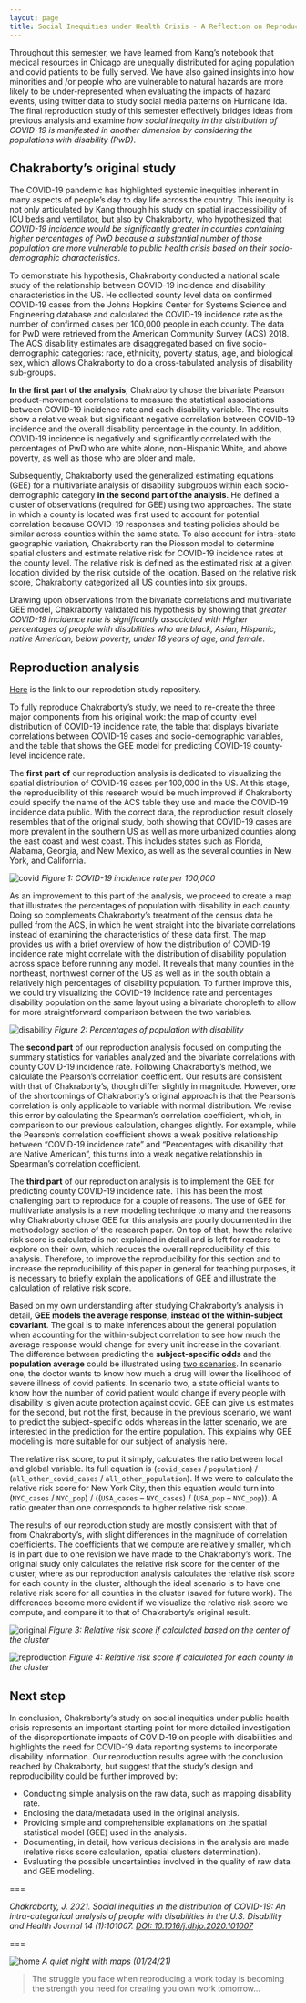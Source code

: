 ```yaml
---
layout: page
title: Social Inequities under Health Crisis - A Reflection on Reproducing Chakraborty's Work
---
```


Throughout this semester, we have learned from Kang’s notebook that medical resources in Chicago are unequally distributed for aging population and covid patients to be fully served. We have also gained insights into how minorities and /or people who are vulnerable to natural hazards are more likely to be under-represented when evaluating the impacts of hazard events, using twitter data to study social media patterns on Hurricane Ida. The final reproduction study of this semester effectively bridges ideas from previous analysis and examine *how social inequity in the distribution of COVID-19 is manifested in another dimension by considering the populations with disability (PwD)*.

## Chakraborty’s original study

The COVID-19 pandemic has highlighted systemic inequities inherent in many aspects of people’s day to day life across the country. This inequity is not only articulated by Kang through his study on spatial inaccessibility of ICU beds and ventilator, but also by Chakraborty, who hypothesized that *COVID-19 incidence would be significantly greater in counties containing higher percentages of PwD because a substantial number of those population are more vulnerable to public health crisis based on their socio-demographic characteristics*.  

To demonstrate his hypothesis, Chakraborty conducted a national scale study of the relationship between COVID-19 incidence and disability characteristics in the US. He collected county level data on confirmed COVID-19 cases from the Johns Hopkins Center for Systems Science and Engineering database and calculated the COVID-19 incidence rate as the number of confirmed cases per 100,000 people in each county. The data for PwD were retrieved from the American Community Survey (ACS) 2018. The ACS disability estimates are disaggregated based on five socio-demographic categories: race, ethnicity, poverty status, age, and biological sex, which allows Chakraborty to do a cross-tabulated analysis of disability sub-groups.

**In the first part of the analysis**, Chakraborty chose the bivariate Pearson product-movement correlations to measure the statistical associations between COVID-19 incidence rate and each disability variable. The results show a relative weak but significant negative correlation between COVID-19 incidence and the overall disability percentage in the county. In addition, COVID-19 incidence is negatively and significantly correlated with the percentages of PwD who are white alone, non-Hispanic White, and above poverty, as well as those who are older and male.

Subsequently, Chakraborty used the generalized estimating equations (GEE) for a multivariate analysis of disability subgroups within each socio-demographic category **in the second part of the analysis**. He defined a cluster of observations (required for GEE) using two approaches. The state in which a county is located was first used to account for potential correlation because COVID-19 responses and testing policies should be similar across counties within the same state. To also account for intra-state geographic variation, Chakraborty ran the Piosson model to determine spatial clusters and estimate relative risk for COVID-19 incidence rates at the county level. The relative risk is defined as the estimated risk at a given location divided by the risk outside of the location. Based on the relative risk score, Chakraborty categorized all US counties into six groups.

Drawing upon observations from the bivariate correlations and multivariate GEE model, Chakraborty validated his hypothesis by showing that *greater COVID-19 incidence rate is significantly associated with Higher percentages of people with disabilities who are black, Asian, Hispanic, native American, below poverty, under 18 years of age, and female*.

## Reproduction analysis

[Here](https://github.com/emilyzhou112/RPr-Chakraborty-2021) is the link to our reprodction study repository.

To fully reproduce Chakraborty’s study, we need to re-create the three major components from his original work: the map of county level distribution of COVID-19 incidence rate, the table that displays bivariate correlations between COVID-19 cases and socio-demographic variables, and the table that shows the GEE model for predicting COVID-19 county-level incidence rate.

The **first part of** our reproduction analysis is dedicated to visualizing the spatial distribution of COVID-19 cases per 100,000 in the US. At this stage, the reproducibility of this research would be much improved if Chakraborty could specify the name of the ACS table they use and made the COVID-19 incidence data public. With the correct data, the reproduction result closely resembles that of the original study, both showing that COVID-19 cases are more prevalent in the southern US as well as more urbanized counties along the east coast and west coast. This includes states such as Florida, Alabama, Georgia, and New Mexico, as well as the several counties in New York, and California.

![covid](../assets/covid_pct.png)
*Figure 1: COVID-19 incidence rate per 100,000*

As an improvement to this part of the analysis, we proceed to create a map that illustrates the percentages of population with disability in each county. Doing so complements Chakraborty’s treatment of the census data he pulled from the ACS, in which he went straight into the bivariate correlations instead of examining the characteristics of these data first. The map provides us with a brief overview of how the distribution of COVID-19 incidence rate might correlate with the distribution of disability population across space before running any model. It reveals that many counties in the northeast, northwest corner of the US as well as in the south obtain a relatively high percentages of disability population. To further improve this, we could try visualizing the COVID-19 incidence rate and percentages disability population on the same layout using a bivariate choropleth to allow for more straightforward comparison between the two variables.  

![disability](../assets/disability.png)
*Figure 2: Percentages of population with disability*

The **second part** of our reproduction analysis focused on computing the summary statistics for variables analyzed and the bivariate correlations with county COVID-19 incidence rate. Following Chakraborty’s method, we calculate the Pearson’s correlation coefficient. Our results are consistent with that of Chakraborty’s, though differ slightly in magnitude. However, one of the shortcomings of Chakraborty’s original approach is that the Pearson’s correlation is only applicable to variable with normal distribution. We revise this error by calculating the Spearman’s correlation coefficient, which, in comparison to our previous calculation, changes slightly. For example, while the Pearson’s correlation coefficient shows a weak positive relationship between “COVID-19 incidence rate” and “Percentages with disability that are Native American”, this turns into a weak negative relationship in Spearman’s correlation coefficient.

The **third part** of our reproduction analysis is to implement the GEE for predicting county COVID-19 incidence rate. This has been the most challenging part to reproduce for a couple of reasons. The use of GEE for multivariate analysis is a new modeling technique to many and the reasons why Chakraborty chose GEE for this analysis are poorly documented in the methodology section of the research paper. On top of that, how the relative risk score is calculated is not explained in detail and is left for readers to explore on their own, which reduces the overall reproducibility of this analysis. Therefore, to improve the reproducibility for this section and to increase the reproducibility of this paper in general for teaching purposes, it is necessary to briefly explain the applications of GEE and illustrate the calculation of relative risk score.

Based on my own understanding after studying Chakraborty’s analysis in detail, **GEE models the average response, instead of the within-subject covariant**. The goal is to make inferences about the general population when accounting for the within-subject correlation to see how much the average response would change for every unit increase in the covariant. The difference between predicting the **subject-specific odds** and the **population average** could be illustrated using [two scenarios](https://rlbarter.github.io/Practical-Statistics/2017/05/10/generalized-estimating-equations-gee/). In scenario one, the doctor wants to know how much a drug will lower the likelihood of severe illness of covid patients. In scenario two, a state official wants to know how the number of covid patient would change if every people with disability is given acute protection against covid. GEE can give us estimates for the second, but not the first, because in the previous scenario, we want to predict the subject-specific odds whereas in the latter scenario, we are interested in the prediction for the entire population. This explains why GEE modeling is more suitable for our subject of analysis here.

The relative risk score, to put it simply, calculates the ratio between local and global variable. Its full equation is (`covid_cases` / `population`) / (`all_other_covid_cases` / `all_other_population`). If we were to calculate the relative risk score for New York City, then this equation would turn into (`NYC_cases` / `NYC_pop`) / ((`USA_cases` – `NYC_cases`) / (`USA_pop` – `NYC_pop`)). A ratio greater than one corresponds to higher relative risk score.

The results of our reproduction study are mostly consistent with that of from Chakraborty’s, with slight differences in the magnitude of correlation coefficients. The coefficients that we compute are relatively smaller, which is in part due to one revision we have made to the Chakraborty’s work. The original study only calculates the relative risk score for the center of the cluster, where as our reproduction analysis calculates the relative risk score for each county in the cluster, although the ideal scenario is to have one relative risk score for all counties in the cluster (saved for future work). The differences become more evident if we visualize the relative risk score we compute, and compare it to that of Chakraborty’s original result.

![original](../assets/original.png)
*Figure 3: Relative risk score if calculated based on the center of the cluster*

![reproduction](../assets/reproduction.png)
*Figure 4: Relative risk score if calculated for each county in the cluster*

## Next step

In conclusion, Chakraborty’s study on social inequities under public health crisis represents an important starting point for more detailed investigation of the disproportionate impacts of COVID-19 on people with disabilities and highlights the need for COVID-19 data reporting systems to incorporate disability information. Our reproduction results agree with the conclusion reached by Chakraborty, but suggest that the study’s design and reproducibility could be further improved by:

- Conducting simple analysis on the raw data, such as mapping disability rate.
- Enclosing the data/metadata used in the original analysis.
- Providing simple and comprehensible explanations on the spatial statistical model (GEE) used in the analysis.
- Documenting, in detail, how various decisions in the analysis are made (relative risks score calculation, spatial clusters determination).
- Evaluating the possible uncertainties involved in the quality of raw data and GEE modeling.


===

*Chakraborty, J. 2021. Social inequities in the distribution of COVID-19: An intra-categorical analysis of people with disabilities in the U.S. Disability and Health Journal 14 (1):101007. [DOI: 10.1016/j.dhjo.2020.101007](https://www.sciencedirect.com/science/article/pii/S1936657420301394?via%3Dihub)*

===

![home](../assets/maps.jpeg)
*A quiet night with maps (01/24/21)*
> The struggle you face when reproducing a work today is becoming the strength you need for creating you own work tomorrow…
